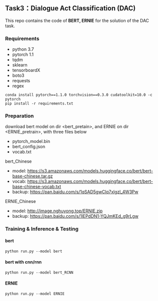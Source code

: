 ## Task3：Dialogue Act Classification (DAC)

This repo contains the code of **BERT, ERNIE** for the solution of the DAC task.

### Requirements

- python 3.7  
- pytorch 1.1  
- tqdm  
- sklearn  
- tensorboardX
- boto3
- requests
- regex

```shell
conda install pytorch==1.1.0 torchvision==0.3.0 cudatoolkit=10.0 -c pytorch
pip install -r requirements.txt
```

### Preparation

download bert model on dir <bert_pretain>, and ERNIE on dir <ERNIE_pretrain>, with three files below

- pytorch_model.bin  
- bert_config.json  
- vocab.txt  

bert_Chinese

- model: https://s3.amazonaws.com/models.huggingface.co/bert/bert-base-chinese.tar.gz
- vocab: https://s3.amazonaws.com/models.huggingface.co/bert/bert-base-chinese-vocab.txt  
- backup: https://pan.baidu.com/s/1qSAD5gwClq7xlgzl_4W3Pw


ERNIE_Chinese

- model: http://image.nghuyong.top/ERNIE.zip  
- backup: https://pan.baidu.com/s/1lEPdDN1-YQJmKEd_g9rLgw

### Training & Inference & Testing

#### bert

```shell
python run.py --model bert
```

#### bert with cnn/rnn

```shell
python run.py --model bert_RCNN
```

#### ERNIE

```shell
python run.py --model ERNIE
```
